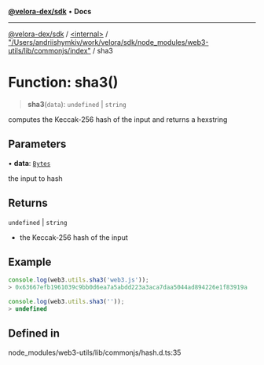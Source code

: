 [**@velora-dex/sdk**](../../../../README.md) • **Docs**

***

[@velora-dex/sdk](../../../../globals.md) / [\<internal\>](../../../README.md) / ["/Users/andriishymkiv/work/velora/sdk/node\_modules/web3-utils/lib/commonjs/index"](../README.md) / sha3

# Function: sha3()

> **sha3**(`data`): `undefined` \| `string`

computes the Keccak-256 hash of the input and returns a hexstring

## Parameters

• **data**: [`Bytes`](../../../type-aliases/Bytes.md)

the input to hash

## Returns

`undefined` \| `string`

- the Keccak-256 hash of the input

## Example

```ts
console.log(web3.utils.sha3('web3.js'));
> 0x63667efb1961039c9bb0d6ea7a5abdd223a3aca7daa5044ad894226e1f83919a

console.log(web3.utils.sha3(''));
> undefined
```

## Defined in

node\_modules/web3-utils/lib/commonjs/hash.d.ts:35

